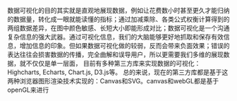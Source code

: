 数据可视化的目的其实就是直观地展现数据，例如让花费数小时甚至更久才能归纳的数据量，转化成一眼就能读懂的指标；通过加减乘除、各类公式权衡计算得到的两组数据差异，在图中颜色敏感、长短大小即能形成对比；数据可视化是一个沟通复杂信息的强大武器。通过可视化信息，我们的大脑能够更好地抓取和保存有效信息，增加信息的印象。但如果数据可视化做的较弱，反而会带来负面效果；错误的表达往往会损害数据的传播，完全曲解和误导用户，所以更需要我们多维的展现数据，就不仅仅是单一层面，
目前有多种第三方库来实现数据的可视化：Highcharts, Echarts, Chart.js, D3.js等。
总的来说，现在的第三方库都是基于这两种浏览器图形渲染技术实现的：Canvas和SVG。canvas和webGL都是基于openGL来进行
